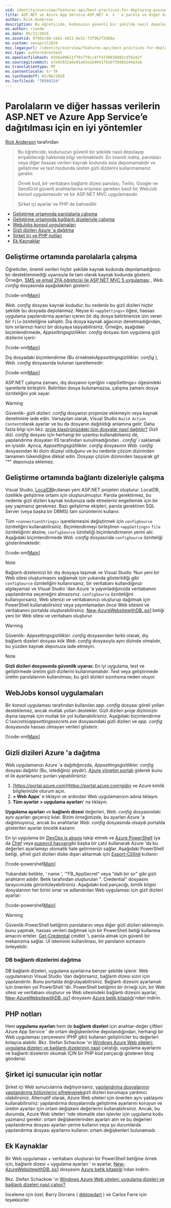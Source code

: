 ```yaml
---
uid: identity/overview/features-api/best-practices-for-deploying-passwords-and-other-sensitive-data-to-aspnet-and-azure
title: ASP.NET ve Azure App Service-ASP.NET 4. x ' e parola ve diğer hassas verileri dağıtma
author: Rick-Anderson
description: Bu öğreticide, kodunuzun güvenli bir şekilde nasıl depolayıp erişebileceği hakkında bilgi verilmektedir. En önemli nokta, hiç bir parola veya başka bir sen depolamamalısınız...
ms.author: riande
ms.date: 05/21/2015
ms.assetid: 97902c66-cb61-4d11-be52-73f962f2db0a
ms.custom: seoapril2019
msc.legacyurl: /identity/overview/features-api/best-practices-for-deploying-passwords-and-other-sensitive-data-to-aspnet-and-azure
msc.type: authoredcontent
ms.openlocfilehash: 8356a90611f791779cc4ff4730038d82cd76242f
ms.sourcegitcommit: e7e91932a6e91a63e2e46417626f39d6b244a3ab
ms.translationtype: MT
ms.contentlocale: tr-TR
ms.lasthandoff: 03/06/2020
ms.locfileid: "78584324"
---
```

# <a name="best-practices-for-deploying-passwords-and-other-sensitive-data-to-aspnet-and-azure-app-service"></a>Parolaların ve diğer hassas verilerin ASP.NET ve Azure App Service’e dağıtılması için en iyi yöntemler

[Rick Anderson](https://twitter.com/RickAndMSFT) tarafından

> Bu öğreticide, kodunuzun güvenli bir şekilde nasıl depolayıp erişebileceği hakkında bilgi verilmektedir. En önemli nokta, parolaları veya diğer hassas verileri kaynak kodunda asla depomamalıdır ve geliştirme ve test modunda üretim gizli dizilerini kullanmamanız gerekir.
> 
> Örnek kod, bir veritabanı bağlantı dizesi parolası, Twilio, Google ve SendGrid güvenli anahtarlarına erişmesi gereken basit bir WebJob konsol uygulamasıdır ve bir ASP.NET MVC uygulamasıdır.
> 
> Şirket içi ayarlar ve PHP de bahsedilir.

- [Geliştirme ortamında parolalarla çalışma](#pwd)
- [Geliştirme ortamında bağlantı dizeleriyle çalışma](#con)
- [WebJobs konsol uygulamaları](#wj)
- [Gizli dizileri Azure 'a dağıtma](#da)
- [Şirket Içi ve PHP notları](#not)
- [Ek Kaynaklar](#addRes)

<a id="pwd"></a>
## <a name="working-with-passwords-in-the-development-environment"></a>Geliştirme ortamında parolalarla çalışma

Öğreticiler, önemli verileri hiçbir şekilde kaynak kodunda depolamadığınızı bir desteklenmediği uyarısıyla ile tam olarak kaynak kodunda gösterir. Örneğin, [SMS ve email 2FA öğreticisi ile ASP.NET MVC 5 uygulaması](../../../mvc/overview/security/aspnet-mvc-5-app-with-sms-and-email-two-factor-authentication.md) , *Web. config* dosyasında aşağıdakileri gösterir:

[!code-xml[Main](best-practices-for-deploying-passwords-and-other-sensitive-data-to-aspnet-and-azure/samples/sample1.xml)]

*Web. config* dosyası kaynak kodudur, bu nedenle bu gizli dizileri hiçbir şekilde bu dosyada depolanmaz. Neyse ki `<appSettings>` öğesi, hassas uygulama yapılandırma ayarları içeren bir dış dosya belirtmenize izin veren bir `file` özniteliğine sahiptir. Dış dosya kaynak ağacınızı denetmadığından, tüm sırlarınızı harici bir dosyaya taşıyabilirsiniz. Örneğin, aşağıdaki biçimlendirmede, *Appsettingsgizlilikler. config* dosyası tüm uygulama gizli dizilerini içerir:

[!code-xml[Main](best-practices-for-deploying-passwords-and-other-sensitive-data-to-aspnet-and-azure/samples/sample2.xml)]

Dış dosyadaki biçimlendirme (Bu örnekteki*Appsettingsgizlilikler. config* ), *Web. config* dosyasında bulunan işaretlemedir:

[!code-xml[Main](best-practices-for-deploying-passwords-and-other-sensitive-data-to-aspnet-and-azure/samples/sample3.xml)]

ASP.NET çalışma zamanı, dış dosyanın içeriğini &lt;appSettings&gt; öğesindeki işaretlerle birleştirir. Belirtilen dosya bulunamazsa, çalışma zamanı dosya özniteliğini yok sayar.

> [!WARNING]
> Güvenlik- *gizli dizileri. config* dosyanızı projenize eklemeyin veya kaynak denetimine iade edin. Varsayılan olarak, Visual Studio `Build Action` `Content`olarak ayarlar ve bu da dosyanın dağıtıldığı anlamına gelir. Daha fazla bilgi için bkz. [proje klasörünüzdeki tüm dosyalar nasıl dağıtılır?](https://msdn.microsoft.com/library/ee942158(v=vs.110).aspx#can_i_exclude_specific_files_or_folders_from_deployment) *Gizli dizi. config* dosyası için herhangi bir uzantıyı kullanabilseniz de, yapılandırma dosyaları IIS tarafından sunulmadığından *. config*' i saklamak en iyisidir. Ayrıca, *Appsettingsgizlilikler. config* dosyasının *Web. config* dosyasından iki dizin düzeyi olduğunu ve bu nedenle çözüm dizininden tamamen tükendiğine dikkat edin. Dosyayı çözüm dizininden taşıyarak git &quot;\*&quot; deponuza eklemez.

<a id="con"></a>
## <a name="working-with-connection-strings-in-the-development-environment"></a>Geliştirme ortamında bağlantı dizeleriyle çalışma

Visual Studio, [LocalDB](https://blogs.msdn.com/b/sqlexpress/archive/2011/07/12/introducing-localdb-a-better-sql-express.aspx)kullanan yeni ASP.NET projeleri oluşturur. LocalDB, özellikle geliştirme ortamı için oluşturulmuştur. Parola gerektirmez, bu nedenle gizli dizileri kaynak kodunuza iade etmelerini engellemek için bir şey yapmanız gerekmez. Bazı geliştirme ekipleri, parola gerektiren SQL Server (veya başka bir DBMS) tam sürümlerini kullanır.

Tüm `<connectionStrings>` işaretlemesini değiştirmek için `configSource` özniteliğini kullanabilirsiniz. Biçimlendirmeyi birleştiren `<appSettings>` `file` özniteliğinin aksine, `configSource` özniteliği biçimlendirmenin yerini alır. Aşağıdaki biçimlendirmede *Web. config* dosyasında `configSource` özniteliği gösterilmektedir:

[!code-xml[Main](best-practices-for-deploying-passwords-and-other-sensitive-data-to-aspnet-and-azure/samples/sample4.xml?highlight=1)]

> [!NOTE]
> Bağlantı dizelerinizi bir dış dosyaya taşımak ve Visual Studio 'Nun yeni bir Web sitesi oluşturmasını sağlamak için yukarıda gösterildiği gibi `configSource` özniteliğini kullanırsanız, bir veritabanı kullandığınızı algılayamaz ve Visual Studio 'dan Azure 'a yayımladığınızda veritabanını yapılandırma seçeneğini almazsınız. `configSource` özniteliğini kullanıyorsanız, Web sitenizi ve veritabanınızı oluşturup dağıtmak için PowerShell kullanabilirsiniz veya yayımlamadan önce Web sitesini ve veritabanını portalda oluşturabilirsiniz. [New-AzureWebsitewithDB. ps1](https://gallery.technet.microsoft.com/scriptcenter/Ultimate-Create-Web-SQL-DB-9e0fdfd3) betiği yeni bir Web sitesi ve veritabanı oluşturur.

> [!WARNING]
> Güvenlik- *Appsettingsgizlilikler. config* dosyasından farklı olarak, dış bağlantı dizeleri dosyası kök *Web. config* dosyasıyla aynı dizinde olmalıdır, bu yüzden kaynak deponuza iade etmeyin.

> [!NOTE]
> **Gizli dizileri dosyasında güvenlik uyarısı:** En iyi uygulama, test ve geliştirmede üretim gizli dizilerini kullanmamalıdır. Test veya geliştirmede üretim parolalarının kullanılması, bu gizli dizileri sızıntısına neden oluyor.

<a id="wj"></a>
## <a name="webjobs-console-apps"></a>WebJobs konsol uygulamaları

Bir konsol uygulaması tarafından kullanılan *app. config* dosyası göreli yolları desteklemez, ancak mutlak yolları destekler. Gizli dizileri proje dizininizin dışına taşımak için mutlak bir yol kullanabilirsiniz. Aşağıdaki biçimlendirme *C:\secrets\appsettingssecrets.exe* dosyasındaki gizli dizileri ve *app. config* dosyasında hassas olmayan verileri gösterir.

[!code-xml[Main](best-practices-for-deploying-passwords-and-other-sensitive-data-to-aspnet-and-azure/samples/sample5.xml?highlight=2)]

<a id="da"></a>
## <a name="deploying-secrets-to-azure"></a>Gizli dizileri Azure 'a dağıtma

Web uygulamanızı Azure 'a dağıttığınızda, *Appsettingsgizlilikler. config* dosyası dağıtılır (Bu, istediğiniz şeydir). [Azure yönetim portalı](https://azure.microsoft.com/services/management-portal/) giderek bunu el ile ayarlarsanız şunları yapabilirsiniz:

1. [https://portal.azure.com](https://portal.azure.com)gidin ve Azure kimlik bilgilerinizle oturum açın.
2. **&gt; Web Apps**' e tıklayın ve ardından Web uygulamanızın adına tıklayın.
3. **Tüm ayarlar &gt; uygulama ayarları**' na tıklayın.

**Uygulama ayarları** ve **bağlantı dizesi** değerleri, *Web. config* dosyasındaki aynı ayarları geçersiz kılar. Bizim örneğimizde, bu ayarları Azure 'a dağıtmuyoruz, ancak bu anahtarlar *Web. config* dosyasında olsaydı portalda gösterilen ayarlar öncelik kazanır.

En iyi uygulama bir [DevOps iş akışını](../../../aspnet/overview/developing-apps-with-windows-azure/building-real-world-cloud-apps-with-windows-azure/automate-everything.md) takip etmek ve [Azure PowerShell](https://azure.microsoft.com/documentation/articles/install-configure-powershell/) (ya da [Chef](http://www.opscode.com/chef/) veya [pupevcil hayvan](http://puppetlabs.com/puppet/what-is-puppet)gibi başka bir çatı) kullanarak Azure 'da bu değerleri ayarlamayı otomatik hale getirmenizi sağlar. Aşağıdaki PowerShell betiği, şifreli gizli dizileri diske dışarı aktarmak için [Export-CliXml](http://www.powershellcookbook.com/recipe/PukO/securely-store-credentials-on-disk) kullanır:

[!code-powershell[Main](best-practices-for-deploying-passwords-and-other-sensitive-data-to-aspnet-and-azure/samples/sample6.ps1)]

Yukarıdaki betikte, ' name ', '&quot;FB\_AppSecret&quot; veya "dallı bir sır" gibi gizli anahtarın adıdır. Betik tarafından oluşturulan ". Credential" dosyasını tarayıcınızda görüntüleyebilirsiniz. Aşağıdaki kod parçacığı, kimlik bilgisi dosyalarının her birini sınar ve adlandırılan Web uygulaması için gizli dizileri ayarlar:

[!code-powershell[Main](best-practices-for-deploying-passwords-and-other-sensitive-data-to-aspnet-and-azure/samples/sample7.ps1)]

> [!WARNING]
> Güvenlik-PowerShell betiğinin parolalarını veya diğer gizli dizileri eklemeyin. bunu yapmak, hassas verileri dağıtmak için bir PowerShell betiği kullanma amacını erteler. [Get-Credential](https://technet.microsoft.com/library/hh849815.aspx) cmdlet 'i, parola almak için güvenli bir mekanizma sağlar. UI isteminin kullanılması, bir parolanın sızmasını önleyebilir.

### <a name="deploying-db-connection-strings"></a>DB bağlantı dizelerini dağıtma

DB bağlantı dizeleri, uygulama ayarlarına benzer şekilde işlenir. Web uygulamanızı Visual Studio 'dan dağıtırsanız, bağlantı dizesi sizin için yapılandırılır. Bunu portalda doğrulayabilirsiniz. Bağlantı dizesini ayarlamak için önerilen yol PowerShell 'dir. PowerShell betiğinin bir örneği için, bir Web sitesi ve veritabanı oluşturur ve Web sitesindeki bağlantı dizesini ayarlar, [New-AzureWebsitewithDB. ps1](https://gallery.technet.microsoft.com/scriptcenter/Ultimate-Create-Web-SQL-DB-9e0fdfd3) dosyasını [Azure betik kitaplığı](https://gallery.technet.microsoft.com/scriptcenter/site/search?f%5B0%5D.Type=RootCategory&amp;f%5B0%5D.Value=WindowsAzure)'ndan indirin.

<a id="not"></a>
## <a name="notes-for-php"></a>PHP notları

Hem **uygulama ayarları** hem de **bağlantı dizeleri** için anahtar-değer çiftleri Azure App Service ' de ortam değişkenlerine depolandığından, herhangi bir Web uygulaması çerçevesini (PHP gibi) kullanan geliştiriciler bu değerleri kolayca alabilir. Bkz. Stefan Schackow 'ın [Windows Azure Web siteleri: uygulama dizeleri ve bağlantı dizelerinin nasıl](https://azure.microsoft.com/blog/2013/07/17/windows-azure-web-sites-how-application-strings-and-connection-strings-work/) çalıştığı, uygulama ayarlarını ve bağlantı dizelerini okumak IÇIN bir PHP kod parçacığı gösteren blog gönderisi.

## <a name="notes-for-on-premises-servers"></a>Şirket içi sunucular için notlar

Şirket içi Web sunucularına dağıtıyorsanız, [yapılandırma dosyalarının yapılandırma bölümlerini şifreleyerek](https://msdn.microsoft.com/library/ff647398.aspx)gizli dizileri korumaya yardımcı olabilirsiniz. Alternatif olarak, Azure Web siteleri için önerilen aynı yaklaşımı kullanabilirsiniz: yapılandırma dosyalarında geliştirme ayarlarını koruyun ve üretim ayarları için ortam değişkeni değerlerini kullanabilirsiniz. Ancak, bu durumda, Azure Web siteleri 'nde otomatik olan işlevler için uygulama kodu yazmanız gerekir: ortam değişkenlerinden ayarları alın ve bu değerleri yapılandırma dosyası ayarları yerine kullanın veya şu durumlarda yapılandırma dosyası ayarlarını kullanın: ortam değişkenleri bulunamadı.

<a id="addRes"></a>
## <a name="additional-resources"></a>Ek Kaynaklar

Bir Web uygulaması + veritabanı oluşturan bir PowerShell betiğine örnek için, bağlantı dizesi + uygulama ayarları ' nı ayarlar, [New-AzureWebsitewithDB. ps1](https://gallery.technet.microsoft.com/scriptcenter/Ultimate-Create-Web-SQL-DB-9e0fdfd3) dosyasını [Azure betik kitaplığı](https://gallery.technet.microsoft.com/scriptcenter/site/search?f%5B0%5D.Type=RootCategory&amp;f%5B0%5D.Value=WindowsAzure)'ndan indirin. 

Bkz. Stefan Schackow 'ın [Windows Azure Web siteleri: uygulama dizeleri ve bağlantı dizeleri nasıl çalışır?](https://azure.microsoft.com/blog/2013/07/17/windows-azure-web-sites-how-application-strings-and-connection-strings-work/)

İnceleme için özel, Barry Dorrans ( [@blowdart](https://twitter.com/blowdart) ) ve Carlos Farre için teşekkürler.
